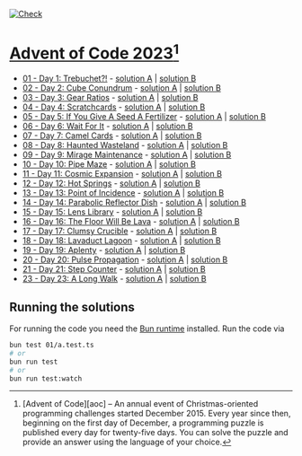 [![Check](https://github.com/Laniman/aoc-2023/actions/workflows/check.yml/badge.svg?branch=main)](https://github.com/Laniman/aoc-2023/actions/workflows/check.yml)

# [Advent of Code 2023](https://adventofcode.com/2023)[^aoc]

- [01 - Day 1: Trebuchet?!](https://adventofcode.com/2023/day/1) -
  [solution A](./01/a.test.ts) | [solution B](./01/b.test.ts)
- [02 - Day 2: Cube Conundrum](https://adventofcode.com/2023/day/2) -
  [solution A](./02/a.test.ts) | [solution B](./02/b.test.ts)
- [03 - Day 3: Gear Ratios](https://adventofcode.com/2023/day/3) -
  [solution A](./03/a.test.ts) | [solution B](./03/b.test.ts)
- [04 - Day 4: Scratchcards](https://adventofcode.com/2023/day/4) -
  [solution A](./04/a.test.ts) | [solution B](./04/b.test.ts)
- [05 - Day 5: If You Give A Seed A Fertilizer](https://adventofcode.com/2023/day/5) -
  [solution A](./05/a.test.ts) | [solution B](./05/b.test.ts)
- [06 - Day 6: Wait For It](https://adventofcode.com/2023/day/6) -
  [solution A](./06/a.test.ts) | [solution B](./06/b.test.ts)
- [07 - Day 7: Camel Cards](https://adventofcode.com/2023/day/7) -
  [solution A](./07/a.test.ts) | [solution B](./07/b.test.ts)
- [08 - Day 8: Haunted Wasteland](https://adventofcode.com/2023/day/8) -
  [solution A](./08/a.test.ts) | [solution B](./08/b.test.ts)
- [09 - Day 9: Mirage Maintenance](https://adventofcode.com/2023/day/9) -
  [solution A](./09/a.test.ts) | [solution B](./09/b.test.ts)
- [10 - Day 10: Pipe Maze](https://adventofcode.com/2023/day/10) -
  [solution A](./10/a.test.ts) | [solution B](./10/b.test.ts)
- [11 - Day 11: Cosmic Expansion](https://adventofcode.com/2023/day/11) -
  [solution A](./11/a.test.ts) | [solution B](./11/b.test.ts)
- [12 - Day 12: Hot Springs](https://adventofcode.com/2023/day/12) -
  [solution A](./12/a.test.ts) | [solution B](./12/b.test.ts)
- [13 - Day 13: Point of Incidence](https://adventofcode.com/2023/day/13) -
  [solution A](./13/a.test.ts) | [solution B](./13/b.test.ts)
- [14 - Day 14: Parabolic Reflector Dish](https://adventofcode.com/2023/day/14) -
  [solution A](./14/a.test.ts) | [solution B](./14/b.test.ts)
- [15 - Day 15: Lens Library](https://adventofcode.com/2023/day/15) -
  [solution A](./15/a.test.ts) | [solution B](./15/b.test.ts)
- [16 - Day 16: The Floor Will Be Lava](https://adventofcode.com/2023/day/16) -
  [solution A](./16/a.test.ts) | [solution B](./16/b.test.ts)
- [17 - Day 17: Clumsy Crucible](https://adventofcode.com/2023/day/17) -
  [solution A](./17/a.test.ts) | [solution B](./17/b.test.ts)
- [18 - Day 18: Lavaduct Lagoon](https://adventofcode.com/2023/day/18) -
  [solution A](./18/a.test.ts) | [solution B](./18/b.test.ts)
- [19 - Day 19: Aplenty](https://adventofcode.com/2023/day/19) -
  [solution A](./19/a.test.ts) | [solution B](./19/b.test.ts)
- [20 - Day 20: Pulse Propagation](https://adventofcode.com/2023/day/20) -
  [solution A](./20/a.test.ts) | [solution B](./20/b.test.ts)
- [21 - Day 21: Step Counter](https://adventofcode.com/2023/day/21) -
  [solution A](./21/a.test.ts) | [solution B](./21/b.test.ts)
- [23 - Day 23: A Long Walk](https://adventofcode.com/2023/day/23) -
  [solution A](./23/a.test.ts) | [solution B](./23/b.test.ts)

## Running the solutions

For running the code you need the [Bun runtime](https://bun.sh/) installed.
Run the code via

```bash
bun test 01/a.test.ts
# or
bun run test
# or
bun run test:watch
```
[^aoc]:
    [Advent of Code][aoc] – An annual event of Christmas-oriented programming challenges started December 2015.
    Every year since then, beginning on the first day of December, a programming puzzle is published every day for twenty-five days.
    You can solve the puzzle and provide an answer using the language of your choice.
